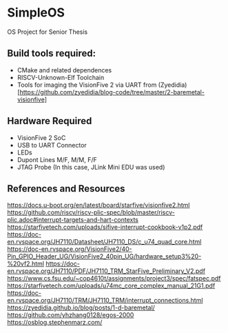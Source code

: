 # SimpleOS
OS Project for Senior Thesis

## Build tools required:
- CMake and related dependences
- RISCV-Unknown-Elf Toolchain
- Tools for imaging the VisionFive 2 via UART from (Zyedidia)[https://github.com/zyedidia/blog-code/tree/master/2-baremetal-visionfive]
## Hardware Required
- VisionFive 2 SoC
- USB to UART Connector
- LEDs
- Dupont Lines M/F, M/M, F/F
- JTAG Probe (In this case, JLink Mini EDU was used)

## References and Resources

https://docs.u-boot.org/en/latest/board/starfive/visionfive2.html
https://github.com/riscv/riscv-plic-spec/blob/master/riscv-plic.adoc#interrupt-targets-and-hart-contexts
https://starfivetech.com/uploads/sifive-interrupt-cookbook-v1p2.pdf
https://doc-en.rvspace.org/JH7110/Datasheet/JH7110_DS/c_u74_quad_core.html
https://doc-en.rvspace.org/VisionFive2/40-Pin_GPIO_Header_UG/VisionFive2_40pin_UG/hardware_setup3%20-%20vf2.html
https://doc-en.rvspace.org/JH7110/PDF/JH7110_TRM_StarFive_Preliminary_V2.pdf
https://www.cs.fsu.edu/~cop4610t/assignments/project3/spec/fatspec.pdf
https://starfivetech.com/uploads/u74mc_core_complex_manual_21G1.pdf
https://doc-en.rvspace.org/JH7110/TRM/JH7110_TRM/interrupt_connections.html
https://zyedidia.github.io/blog/posts/1-d-baremetal/
https://github.com/yhzhang0128/egos-2000
https://osblog.stephenmarz.com/
